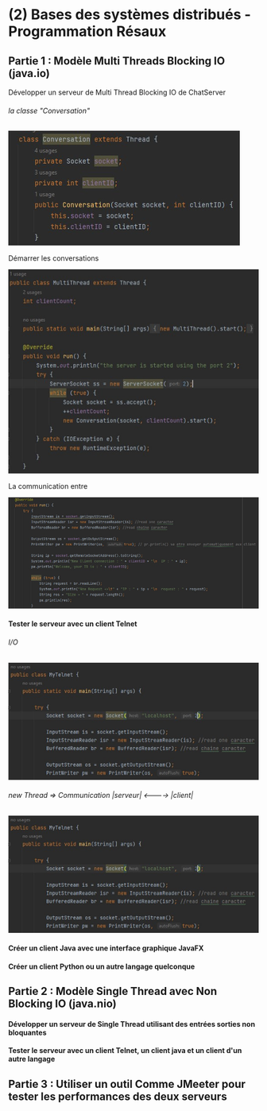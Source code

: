 # (2) Bases des systèmes distribués - Programmation Résaux

## Partie 1 : Modèle Multi Threads Blocking IO (java.io)

   Développer un serveur de Multi Thread Blocking IO de ChatServer
   ###### la classe "Conversation"
   ![](images/2.jpg)      
         
   Démarrer les conversations
   
   ![](images/1.jpg)
   
   La communication entre 
   
   ![](images/3.jpg)
   
   #### Tester le serveur avec un client Telnet
   ###### I/O
   ![](images/4.jpg)
   ###### new Thread => Communication |serveur| <----> |client|
   ![](images/4.jpg)
   
   #### Créer un client Java avec une interface graphique JavaFX
   
   #### Créer un client Python ou un autre langage quelconque
      
## Partie 2 : Modèle Single Thread avec Non Blocking IO (java.nio)
   #### Développer un serveur de Single Thread  utilisant des entrées sorties non bloquantes 
   #### Tester le serveur avec un client Telnet, un client java et un client d'un autre langage
      
## Partie 3 : Utiliser un outil Comme JMeeter pour tester les performances des deux serveurs
